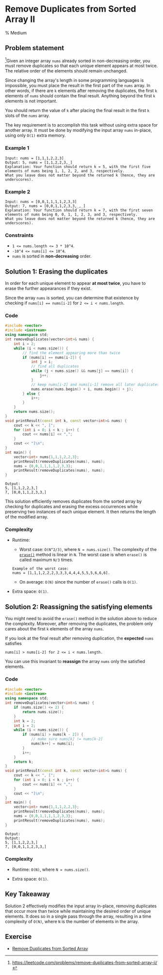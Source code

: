 # Remove Duplicates from Sorted Array II
% Medium
## Problem statement

[^url]Given an integer array `nums` already sorted in non-decreasing order, you must remove duplicates so that each unique element appears at most twice. The relative order of the elements should remain unchanged.

Since changing the array's length in some programming languages is impossible, you must place the result in the first part of the `nums` array. In other words, if there are `k` elements after removing the duplicates, the first `k` elements of `nums` should contain the final result. Anything beyond the first `k` elements is not important.

You should return the value of `k` after placing the final result in the first `k` slots of the `nums` array.

The key requirement is to accomplish this task without using extra space for another array. It must be done by modifying the input array `nums` in-place, using only `O(1)` extra memory.

[^url]: https://leetcode.com/problems/remove-duplicates-from-sorted-array-ii/ 
### Example 1

```text
Input: nums = [1,1,1,2,2,3]
Output: 5, nums = [1,1,2,2,3,_]
Explanation: Your function should return k = 5, with the first five elements of nums being 1, 1, 2, 2, and 3, respectively.
What you leave does not matter beyond the returned k (hence, they are underscores).
```

### Example 2

```text
Input: nums = [0,0,1,1,1,1,2,3,3]
Output: 7, nums = [0,0,1,1,2,3,3,_,_]
Explanation: Your function should return k = 7, with the first seven elements of nums being 0, 0, 1, 1, 2, 3, and 3, respectively.
What you leave does not matter beyond the returned k (hence, they are underscores).
```

### Constraints

* `1 <= nums.length <= 3 * 10^4`.   
* `-10^4 <= nums[i] <= 10^4`.
* `nums` is sorted in **non-decreasing** order.
    

## Solution 1: Erasing the duplicates

In order for each unique element to appear **at most twice**, you have to erase the further appearances if they exist.

Since the array `nums` is sorted, you can determine that existence by checking if `nums[i] == nums[i-2]` for `2 <= i < nums.length`.

### Code

```cpp
#include <vector>
#include <iostream>
using namespace std;
int removeDuplicates(vector<int>& nums) {
    int i = 2;
    while (i < nums.size()) {
        // find the element appearing more than twice
        if (nums[i] == nums[i-2]) {
            int j = i;
            // find all duplicates
            while (j < nums.size() && nums[j] == nums[i]) {
                j++;
            }
            // keep nums[i-2] and nums[i-1] remove all later duplicates 
            nums.erase(nums.begin() + i, nums.begin() + j);
        } else {
            i++;
        }
    }
    return nums.size();
}
void printResult(const int k, const vector<int>& nums) {
    cout << k << ", [";
    for (int i = 0; i < k ; i++) {
        cout << nums[i] << ",";
    }
    cout << "]\n";
}
int main() {
    vector<int> nums{1,1,1,2,2,3};
    printResult(removeDuplicates(nums), nums);
    nums = {0,0,1,1,1,1,2,3,3};
    printResult(removeDuplicates(nums), nums);
}
```

```text
Output:
5, [1,1,2,2,3,]
7, [0,0,1,1,2,3,3,]
```

This solution efficiently removes duplicates from the sorted array by checking for duplicates and erasing the excess occurrences while preserving two instances of each unique element. It then returns the length of the modified array.

### Complexity

* Runtime:
    
    * Worst case: `O(N^2/3)`, where `N = nums.size()`. The complexity of the [`erase()`](https://en.cppreference.com/w/cpp/container/vector/erase) method is linear in `N`. The worst case is when `erase()` is called maximum `N/3` times.
        
    
    ```text
    Example of the worst case:
    nums = [1,1,1,2,2,2,3,3,3,4,4,4,5,5,5,6,6,6].
    ```
    
    * On average: `O(N)` since the number of `erase()` calls is `O(1)`.
        
* Extra space: `O(1)`.
    

## Solution 2: Reassigning the satisfying elements

You might need to avoid the `erase()` method in the solution above to reduce the complexity. Moreover, after removing the duplicates, the problem only cares about the first `k` elements of the array `nums`.

If you look at the final result after removing duplication, the **expected** `nums` satisfies

```text
nums[i] > nums[i-2] for 2 <= i < nums.length.
```

You can use this invariant to **reassign** the array `nums` only the satisfied elements.

### Code

```cpp
#include <vector>
#include <iostream>
using namespace std;
int removeDuplicates(vector<int>& nums) {
    if (nums.size() <= 2) {
        return nums.size(); 
    } 
    int k = 2; 
    int i = 2;
    while (i < nums.size()) {
        if (nums[i] > nums[k - 2]) {
            // make sure nums[k] != nums[k-2]
            nums[k++] = nums[i];
        }
        i++;
    }
    return k;
}
void printResult(const int k, const vector<int>& nums) {
    cout << k << ", [";
    for (int i = 0; i < k ; i++) {
        cout << nums[i] << ",";
    }
    cout << "]\n";
}
int main() {
    vector<int> nums{1,1,1,2,2,3};
    printResult(removeDuplicates(nums), nums);
    nums = {0,0,1,1,1,1,2,3,3};
    printResult(removeDuplicates(nums), nums);
}
```

```text
Output:
Output:
5, [1,1,2,2,3,]
7, [0,0,1,1,2,3,3,]
```

### Complexity

* Runtime: `O(N)`, where `N = nums.size()`.
    
* Extra space: `O(1)`.

## Key Takeaway

Solution 2 effectively modifies the input array in-place, removing duplicates that occur more than twice while maintaining the desired order of unique elements. It does so in a single pass through the array, resulting in a time complexity of `O(N)`, where `N` is the number of elements in the array.

## Exercise
- [Remove Duplicates from Sorted Array](https://leetcode.com/problems/remove-duplicates-from-sorted-array/)